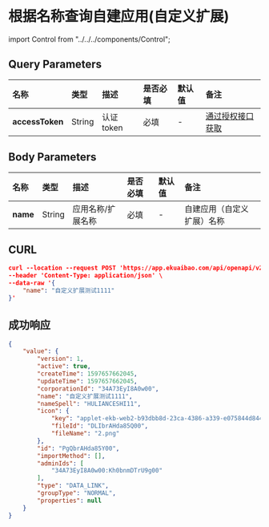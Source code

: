 # 根据名称查询自建应用(自定义扩展)

import Control from "../../../components/Control";

<Control
method="POST"
url="/api/openapi/v2/datalink/getPlatformByName"
/>

## Query Parameters

| 名称 | 类型 | 描述 | 是否必填 | 默认值 | 备注 |
| :--- | :--- | :--- | :--- |:--- | :--- |
| **accessToken** | String | 认证token | 必填 | - | [通过授权接口获取](/docs/open-api/getting-started/auth) |

## Body Parameters

| 名称 | 类型 | 描述 | 是否必填 | 默认值 | 备注 |
| :--- | :--- | :--- | :--- |:--- | :--- |
| **name** | String | 应用名称/扩展名称 | 必填 | - | 自建应用（自定义扩展）名称 |

## CURL
```json
curl --location --request POST 'https://app.ekuaibao.com/api/openapi/v2/datalink/getPlatformByName?accessToken=cxEbrzNJSA3A00' \
--header 'Content-Type: application/json' \
--data-raw '{
	"name": "自定义扩展测试1111"
}'
```

## 成功响应
```json
{
    "value": {
        "version": 1,
        "active": true,
        "createTime": 1597657662045,
        "updateTime": 1597657662045,
        "corporationId": "34A73EyI8A0w00",
        "name": "自定义扩展测试1111",
        "nameSpell": "HULIANCESHI11",
        "icon": {
            "key": "applet-ekb-web2-b93dbb8d-23ca-4386-a339-e075844d8440-2.png",
            "fileId": "DLIbrAHda85Q00",
            "fileName": "2.png"
        },
        "id": "PgQbrAHda85Y00",
        "importMethod": [],
        "adminIds": [
            "34A73EyI8A0w00:Kh0bnmDTrU9g00"
        ],
        "type": "DATA_LINK",
        "groupType": "NORMAL",
        "properties": null
    }
}
```


